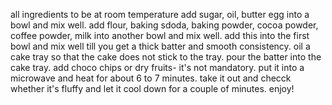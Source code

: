 all ingredients to be at room temperature
add sugar, oil, butter egg into a bowl and mix well.
add flour, baking sdoda, baking powder, cocoa powder, coffee powder, milk into another bowl and mix well.
add this into the first bowl and mix well till you get a thick batter and smooth consistency.
oil a cake tray so that the cake does not stick to the tray.
pour the batter into the cake tray.
add choco chips or dry fruits- it's not mandatory.
put it into a microwave and heat for about 6 to 7 minutes.
take it out and checck whether it's fluffy and let it cool down for a couple of minutes.
enjoy!